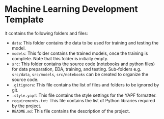 # Machine Learning Development Template

It contains the following folders and files:

- `data`: This folder contains the data to be used for training and testing the model.
- `models`: This folder contains the trained models, once the training is complete. Note that this folder is initially empty.
- `src`: This folder contains the source code (notebooks and python files) for data preparation, EDA, training, and testing. Sub-folders e.g. `src/data`, `src/models`, `src/notebooks` can be created to organize the source code.
- `.gitignore`: This file contains the list of files and folders to be ignored by git.
- `.style.yapf`: This file contains the style settings for the YAPF formatter.
- `requirements.txt`: This file contains the list of Python libraries required by the project.
- `README.md`: This file contains the description of the project.